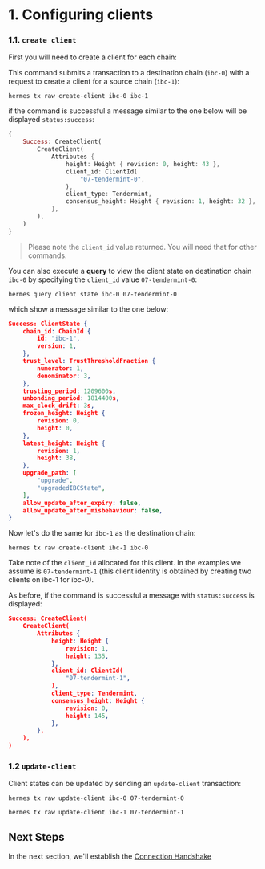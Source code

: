 # 1. Configuring clients

### 1.1. `create client`

First you will need to create a client for each chain:

This command submits a transaction to a destination chain (`ibc-0`) with a request to create a client for a source chain (`ibc-1`):

```shell
hermes tx raw create-client ibc-0 ibc-1
```

if the command is successful a message similar to the one below will be displayed `status:success`:

```rust
{
    Success: CreateClient(
        CreateClient(
            Attributes {
                height: Height { revision: 0, height: 43 },
                client_id: ClientId(
                    "07-tendermint-0",
                ),
                client_type: Tendermint,
                consensus_height: Height { revision: 1, height: 32 },
            },
        ),
    )
}
```

> Please note the `client_id` value returned. You will need that for other commands.

You can also execute a __query__ to view the client state on destination chain `ibc-0` by specifying the `client_id` value `07-tendermint-0`:

```shell
hermes query client state ibc-0 07-tendermint-0
```

which show a message similar to the one below:

```json
Success: ClientState {
    chain_id: ChainId {
        id: "ibc-1",
        version: 1,
    },
    trust_level: TrustThresholdFraction {
        numerator: 1,
        denominator: 3,
    },
    trusting_period: 1209600s,
    unbonding_period: 1814400s,
    max_clock_drift: 3s,
    frozen_height: Height {
        revision: 0,
        height: 0,
    },
    latest_height: Height {
        revision: 1,
        height: 38,
    },
    upgrade_path: [
        "upgrade",
        "upgradedIBCState",
    ],
    allow_update_after_expiry: false,
    allow_update_after_misbehaviour: false,
}
```

Now let's do the same for `ibc-1` as the destination chain:

```shell
hermes tx raw create-client ibc-1 ibc-0
```

Take note of the `client_id` allocated for this client. In the examples we assume is `07-tendermint-1` (this client identity is obtained by creating two clients on ibc-1 for ibc-0).

As before, if the command is successful a message with `status:success` is displayed:

```json
Success: CreateClient(
    CreateClient(
        Attributes {
            height: Height {
                revision: 1,
                height: 135,
            },
            client_id: ClientId(
                "07-tendermint-1",
            ),
            client_type: Tendermint,
            consensus_height: Height {
                revision: 0,
                height: 145,
            },
        },
    ),
)
```

### 1.2 `update-client`

Client states can be updated by sending an `update-client` transaction:

```shell
hermes tx raw update-client ibc-0 07-tendermint-0
```

```shell
hermes tx raw update-client ibc-1 07-tendermint-1
```

## Next Steps

In the next section, we'll establish the [Connection Handshake](./connection.md)
